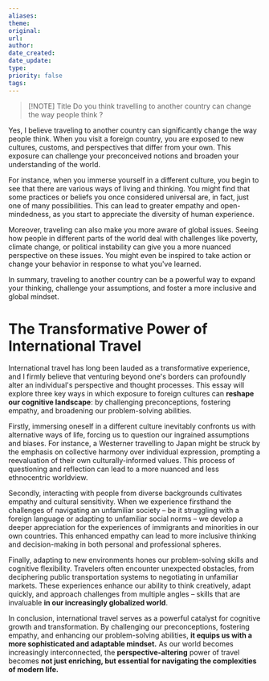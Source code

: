 ```yaml
---
aliases: 
theme: 
original: 
url: 
author: 
date_created: 
date_update: 
type: 
priority: false
tags:
---
```


> [!NOTE] Title
> Do you think travelling to another country can change the way people think ?

Yes, I believe traveling to another country can significantly change the way people think. When you visit a foreign country, you are exposed to new cultures, customs, and perspectives that differ from your own. This exposure can challenge your preconceived notions and broaden your understanding of the world.

For instance, when you immerse yourself in a different culture, you begin to see that there are various ways of living and thinking. You might find that some practices or beliefs you once considered universal are, in fact, just one of many possibilities. This can lead to greater empathy and open-mindedness, as you start to appreciate the diversity of human experience.

Moreover, traveling can also make you more aware of global issues. Seeing how people in different parts of the world deal with challenges like poverty, climate change, or political instability can give you a more nuanced perspective on these issues. You might even be inspired to take action or change your behavior in response to what you've learned.

In summary, traveling to another country can be a powerful way to expand your thinking, challenge your assumptions, and foster a more inclusive and global mindset.


# The Transformative Power of International Travel

International travel has long been lauded as a transformative experience, and I firmly believe that venturing beyond one's borders can profoundly alter an individual's perspective and thought processes. This essay will explore three key ways in which exposure to foreign cultures can **reshape our cognitive landscape**: by challenging preconceptions, fostering empathy, and broadening our problem-solving abilities.

Firstly, immersing oneself in a different culture inevitably confronts us with alternative ways of life, forcing us to question our ingrained assumptions and biases. For instance, a Westerner travelling to Japan might be struck by the emphasis on collective harmony over individual expression, prompting a reevaluation of their own culturally-informed values. This process of questioning and reflection can lead to a more nuanced and less ethnocentric worldview.

Secondly, interacting with people from diverse backgrounds cultivates empathy and cultural sensitivity. When we experience firsthand the challenges of navigating an unfamiliar society – be it struggling with a foreign language or adapting to unfamiliar social norms – we develop a deeper appreciation for the experiences of immigrants and minorities in our own countries. This enhanced empathy can lead to more inclusive thinking and decision-making in both personal and professional spheres.

Finally, adapting to new environments hones our problem-solving skills and cognitive flexibility. Travelers often encounter unexpected obstacles, from deciphering public transportation systems to negotiating in unfamiliar markets. These experiences enhance our ability to think creatively, adapt quickly, and approach challenges from multiple angles – skills that are invaluable **in our increasingly globalized world**.

In conclusion, international travel serves as a powerful catalyst for cognitive growth and transformation. By challenging our preconceptions, fostering empathy, and enhancing our problem-solving abilities, **it equips us with a more sophisticated and adaptable mindset.** As our world becomes increasingly interconnected, the **perspective-altering** power of travel becomes **not just enriching, but essential for navigating the complexities of modern life.**